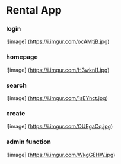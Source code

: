 # Rental App




### login
 ![image] (https://i.imgur.com/ocAMtjB.jpg)



### homepage 
![image] (https://i.imgur.com/H3wknl1.jpg)



### search
![image] (https://i.imgur.com/1sEYnct.jpg)


### create
![image] (https://i.imgur.com/OUEgaCq.jpg)


### admin function

![image] (https://i.imgur.com/WkgGEHW.jpg)

